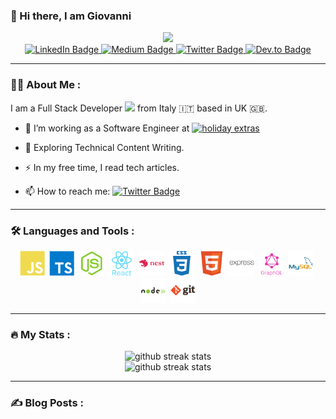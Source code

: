 ### 👋 Hi there, I am Giovanni
<div id="header" align="center">
  <img src="https://media.giphy.com/media/HEPwfdu6T6svpPE1eN/giphy.gif" width="200"/>
</div>

<div id="badges" align="center">
  <a href="https://www.linkedin.com/in/giovanni-galiero" target="_blank">
    <img src="https://img.shields.io/badge/LinkedIn-blue?style=for-the-badge&logo=linkedin&logoColor=white" alt="LinkedIn Badge"/>
  </a>
  <a href="https://medium.com/@gg-dev" target="_blank">
    <img src="https://img.shields.io/badge/medium-black?style=for-the-badge&logo=medium&logoColor=white" alt="Medium Badge"/>
  </a>
  <a href="https://twitter.com/GG_Dev10" target="_blank">
    <img src="https://img.shields.io/badge/Twitter-blue?style=for-the-badge&logo=twitter&logoColor=white" alt="Twitter Badge"/>
  </a>
  <a href="https://dev.to/gg_dev" target="_blank">
    <img src="https://img.shields.io/badge/dev-black?style=for-the-badge&logo=dev.to&logoColor=white" alt="Dev.to Badge"/>
  </a>
</div>

---

### :man_technologist: About Me :
I am a Full Stack Developer <img src="https://media.giphy.com/media/WUlplcMpOCEmTGBtBW/giphy.gif" width="30">  from Italy :it: based in UK 🇬🇧.

- :telescope: I’m working as a Software Engineer at <a href="[https://twitter.com/GG_Dev10](https://www.holidayextras.com/)" target="_blank">
    <img src="https://avatars.githubusercontent.com/u/286993?s=200&v=4" alt="holiday extras"  width="20"/>
  </a>

- :seedling: Exploring Technical Content Writing.

- :zap: In my free time, I read tech articles.

- :mailbox: How to reach me: [![Twitter Badge](https://img.shields.io/badge/Twitter-blue?style=for-the-badge&logo=twitter&logoColor=white)](https://twitter.com/GG_Dev10)

---
### :hammer_and_wrench: Languages and Tools :

<div align="center">
  <img src="https://github.com/devicons/devicon/blob/master/icons/javascript/javascript-plain.svg" title="JavaScript" alt="JavaScript" width="40" height="40"/>&nbsp;
  <img src="https://github.com/devicons/devicon/blob/master/icons/typescript/typescript-plain.svg" title="typescript" alt="typescript" width="40" height="40"/>&nbsp;
  <img src="https://github.com/devicons/devicon/blob/master/icons/nodejs/nodejs-plain.svg" title="Nodejs" alt="Nodejs" width="40" height="40"/>&nbsp;
  <img src="https://github.com/devicons/devicon/blob/master/icons/react/react-original-wordmark.svg" title="React" alt="React" width="40" height="40"/>&nbsp;
  <img src="https://github.com/devicons/devicon/blob/master/icons/nestjs/nestjs-plain-wordmark.svg" title="Nestjs" alt="Nestjs" width="40" height="40"/>&nbsp;
  <img src="https://github.com/devicons/devicon/blob/master/icons/css3/css3-plain-wordmark.svg"  title="CSS3" alt="CSS" width="40" height="40"/>&nbsp;
  <img src="https://github.com/devicons/devicon/blob/master/icons/html5/html5-original.svg" title="HTML5" alt="HTML" width="40" height="40"/>&nbsp;
    <img src="https://github.com/devicons/devicon/blob/master/icons/express/express-original-wordmark.svg" title="Express" alt="Express" width="40" height="40"/>&nbsp;
  <img src="https://github.com/devicons/devicon/blob/master/icons/graphql/graphql-plain-wordmark.svg" title="GraphQl"  alt="GraphQl" width="40" height="40"/>&nbsp;
  <img src="https://github.com/devicons/devicon/blob/master/icons/mysql/mysql-original-wordmark.svg" title="MySQL"  alt="MySQL" width="40" height="40"/>&nbsp;
  <img src="https://github.com/devicons/devicon/blob/master/icons/nodejs/nodejs-original-wordmark.svg" title="NodeJS" alt="NodeJS" width="40" height="40"/>&nbsp;
  <img src="https://github.com/devicons/devicon/blob/master/icons/git/git-original-wordmark.svg" title="Git" alt="Git" width="40" height="40"/>
</div>

---
### :fire: My Stats :
<div id="streakStats" align="center">
  <img src="https://github-readme-streak-stats.herokuapp.com?user=Gio85&theme=rising-sun&mode=weekly" alt="github streak stats"/>
</div>
<div id="streakStats" align="center">
  <img src="https://github-readme-stats.vercel.app/api/top-langs/?username=Gio85&layout=compact&theme=vision-friendly-dark" alt="github streak stats"/>
</div>

---
### :writing_hand: Blog Posts :
<!-- BLOG-POST-LIST:START -->
<!-- BLOG-POST-LIST:END -->
